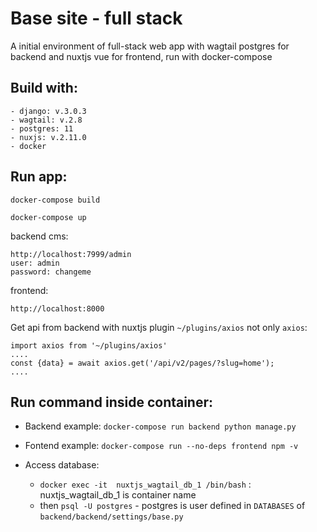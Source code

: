 # Base site - full stack
A initial environment of full-stack web app with wagtail postgres for backend and nuxtjs vue for frontend, run with docker-compose
## Build with:
```
- django: v.3.0.3
- wagtail: v.2.8
- postgres: 11
- nuxjs: v.2.11.0
- docker
```
## Run app:
```
docker-compose build
```
```
docker-compose up
```
backend cms:
```
http://localhost:7999/admin
user: admin
password: changeme
```
frontend:
```
http://localhost:8000
```
Get api from backend with nuxtjs plugin ```~/plugins/axios``` not only ```axios```:
```
import axios from '~/plugins/axios'
....
const {data} = await axios.get('/api/v2/pages/?slug=home');
....
```
## Run command inside container:
- Backend example: `docker-compose run backend python manage.py`

- Fontend example: `docker-compose run --no-deps frontend npm -v`

- Access database: 
    - `docker exec -it  nuxtjs_wagtail_db_1 /bin/bash` : nuxtjs_wagtail_db_1 is container name
    - then `psql -U postgres` - postgres is user defined in `DATABASES` of `backend/backend/settings/base.py`
